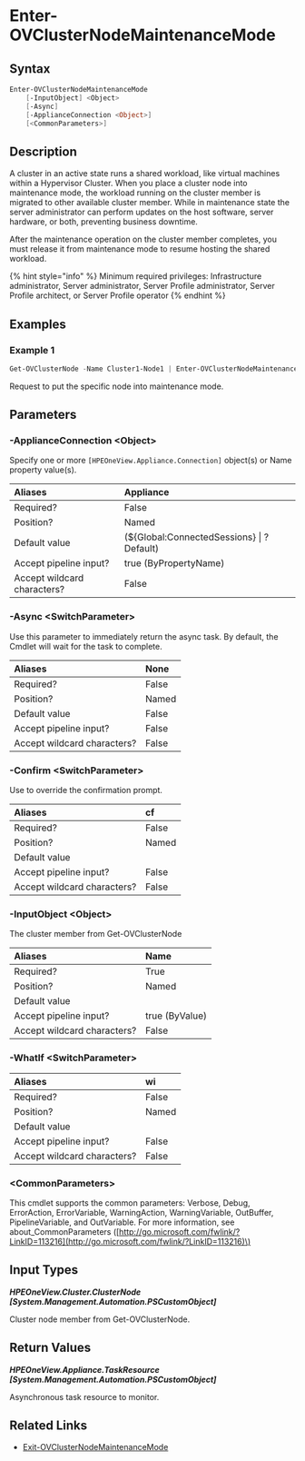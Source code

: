 ﻿---
description: Request a cluster node member to enter maintenance mode.
---

# Enter-OVClusterNodeMaintenanceMode

## Syntax

```powershell
Enter-OVClusterNodeMaintenanceMode
    [-InputObject] <Object>
    [-Async]
    [-ApplianceConnection <Object>]
    [<CommonParameters>]
```

## Description

A cluster in an active state runs a shared workload, like virtual machines within a Hypervisor Cluster. When you place a cluster node into maintenance mode, the workload running on the cluster member is migrated to other available cluster member.  While in maintenance state the server administrator can perform updates on the host software, server hardware, or both, preventing business downtime.

After the maintenance operation on the cluster member completes, you must release it from maintenance mode to resume hosting the shared workload.

{% hint style="info" %}
Minimum required privileges: Infrastructure administrator, Server administrator, Server Profile administrator, Server Profile architect, or Server Profile operator
{% endhint %}

## Examples

###  Example 1 

```powershell
Get-OVClusterNode -Name Cluster1-Node1 | Enter-OVClusterNodeMaintenanceMode
```

Request to put the specific node into maintenance mode.

## Parameters

### -ApplianceConnection &lt;Object&gt;

Specify one or more `[HPEOneView.Appliance.Connection]` object(s) or Name property value(s).

| Aliases | Appliance |
| :--- | :--- |
| Required? | False |
| Position? | Named |
| Default value | (${Global:ConnectedSessions} &vert; ? Default) |
| Accept pipeline input? | true (ByPropertyName) |
| Accept wildcard characters? | False |

### -Async &lt;SwitchParameter&gt;

Use this parameter to immediately return the async task.  By default, the Cmdlet will wait for the task to complete.

| Aliases | None |
| :--- | :--- |
| Required? | False |
| Position? | Named |
| Default value | False |
| Accept pipeline input? | False |
| Accept wildcard characters? | False |

### -Confirm &lt;SwitchParameter&gt;

Use to override the confirmation prompt.

| Aliases | cf |
| :--- | :--- |
| Required? | False |
| Position? | Named |
| Default value |  |
| Accept pipeline input? | False |
| Accept wildcard characters? | False |

### -InputObject &lt;Object&gt;

The cluster member from Get-OVClusterNode

| Aliases | Name |
| :--- | :--- |
| Required? | True |
| Position? | Named |
| Default value |  |
| Accept pipeline input? | true (ByValue) |
| Accept wildcard characters? | False |

### -WhatIf &lt;SwitchParameter&gt;



| Aliases | wi |
| :--- | :--- |
| Required? | False |
| Position? | Named |
| Default value |  |
| Accept pipeline input? | False |
| Accept wildcard characters? | False |

### &lt;CommonParameters&gt;

This cmdlet supports the common parameters: Verbose, Debug, ErrorAction, ErrorVariable, WarningAction, WarningVariable, OutBuffer, PipelineVariable, and OutVariable. For more information, see about\_CommonParameters \([http://go.microsoft.com/fwlink/?LinkID=113216](http://go.microsoft.com/fwlink/?LinkID=113216)\)

## Input Types

_**HPEOneView.Cluster.ClusterNode [System.Management.Automation.PSCustomObject]**_

Cluster node member from Get-OVClusterNode.

## Return Values

_**HPEOneView.Appliance.TaskResource [System.Management.Automation.PSCustomObject]**_

Asynchronous task resource to monitor.

## Related Links

* [Exit-OVClusterNodeMaintenanceMode](exit-ovclusternodemaintenancemode.md)
